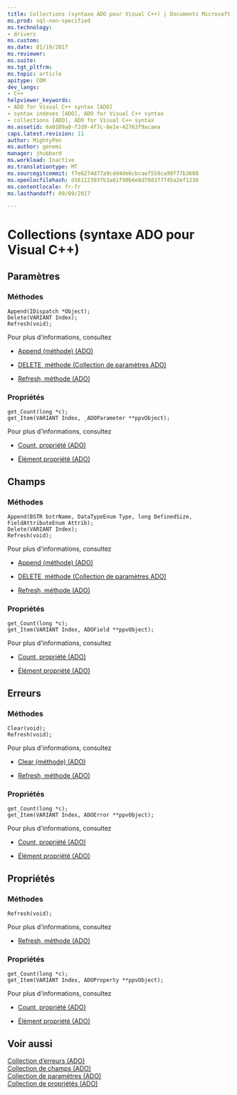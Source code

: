 ```yaml
---
title: Collections (syntaxe ADO pour Visual C++) | Documents Microsoft
ms.prod: sql-non-specified
ms.technology:
- drivers
ms.custom: 
ms.date: 01/19/2017
ms.reviewer: 
ms.suite: 
ms.tgt_pltfrm: 
ms.topic: article
apitype: COM
dev_langs:
- C++
helpviewer_keywords:
- ADO for Visual C++ syntax [ADO]
- syntax indexes [ADO], ADO for Visual C++ syntax
- collections [ADO], ADO for Visual C++ syntax
ms.assetid: 6a0109a0-f2d9-4f7c-8e1e-42763f9acaea
caps.latest.revision: 11
author: MightyPen
ms.author: genemi
manager: jhubbard
ms.workload: Inactive
ms.translationtype: MT
ms.sourcegitcommit: f7e6274d77a9cdd4de6cbcaef559ca99f77b3608
ms.openlocfilehash: d16122393fb3a81f90b6e8d708377745a2ef1236
ms.contentlocale: fr-fr
ms.lasthandoff: 09/09/2017

---
```

# <a name="collections-ado-for-visual-c-syntax"></a>Collections (syntaxe ADO pour Visual C++)
## <a name="parameters"></a>Paramètres  
  
### <a name="methods"></a>Méthodes  
  
```  
Append(IDispatch *Object);  
Delete(VARIANT Index);  
Refresh(void);  
```  
  
 Pour plus d'informations, consultez  
  
-   [Append (méthode) (ADO)](../../../ado/reference/ado-api/append-method-ado.md)  
  
-   [DELETE, méthode (Collection de paramètres ADO)](../../../ado/reference/ado-api/delete-method-ado-parameters-collection.md)  
  
-   [Refresh, méthode (ADO)](../../../ado/reference/ado-api/refresh-method-ado.md)  
  
### <a name="properties"></a>Propriétés  
  
```  
get_Count(long *c);  
get_Item(VARIANT Index, _ADOParameter **ppvObject);  
```  
  
 Pour plus d'informations, consultez  
  
-   [Count, propriété (ADO)](../../../ado/reference/ado-api/count-property-ado.md)  
  
-   [Élément propriété (ADO)](../../../ado/reference/ado-api/item-property-ado.md)  
  
## <a name="fields"></a>Champs  
  
### <a name="methods"></a>Méthodes  
  
```  
Append(BSTR bstrName, DataTypeEnum Type, long DefinedSize, FieldAttributeEnum Attrib);  
Delete(VARIANT Index);  
Refresh(void);  
```  
  
 Pour plus d'informations, consultez  
  
-   [Append (méthode) (ADO)](../../../ado/reference/ado-api/append-method-ado.md)  
  
-   [DELETE, méthode (Collection de paramètres ADO)](../../../ado/reference/ado-api/delete-method-ado-parameters-collection.md)  
  
-   [Refresh, méthode (ADO)](../../../ado/reference/ado-api/refresh-method-ado.md)  
  
### <a name="properties"></a>Propriétés  
  
```  
get_Count(long *c);  
get_Item(VARIANT Index, ADOField **ppvObject);  
```  
  
 Pour plus d'informations, consultez  
  
-   [Count, propriété (ADO)](../../../ado/reference/ado-api/count-property-ado.md)  
  
-   [Élément propriété (ADO)](../../../ado/reference/ado-api/item-property-ado.md)  
  
## <a name="errors"></a>Erreurs  
  
### <a name="methods"></a>Méthodes  
  
```  
Clear(void);  
Refresh(void);  
```  
  
 Pour plus d'informations, consultez  
  
-   [Clear (méthode) (ADO)](../../../ado/reference/ado-api/clear-method-ado.md)  
  
-   [Refresh, méthode (ADO)](../../../ado/reference/ado-api/refresh-method-ado.md)  
  
### <a name="properties"></a>Propriétés  
  
```  
get_Count(long *c);  
get_Item(VARIANT Index, ADOError **ppvObject);  
```  
  
 Pour plus d'informations, consultez  
  
-   [Count, propriété (ADO)](../../../ado/reference/ado-api/count-property-ado.md)  
  
-   [Élément propriété (ADO)](../../../ado/reference/ado-api/item-property-ado.md)  
  
## <a name="properties"></a>Propriétés  
  
### <a name="methods"></a>Méthodes  
  
```  
Refresh(void);  
```  
  
 Pour plus d'informations, consultez  
  
-   [Refresh, méthode (ADO)](../../../ado/reference/ado-api/refresh-method-ado.md)  
  
### <a name="properties"></a>Propriétés  
  
```  
get_Count(long *c);  
get_Item(VARIANT Index, ADOProperty **ppvObject);  
```  
  
 Pour plus d'informations, consultez  
  
-   [Count, propriété (ADO)](../../../ado/reference/ado-api/count-property-ado.md)  
  
-   [Élément propriété (ADO)](../../../ado/reference/ado-api/item-property-ado.md)  
  
## <a name="see-also"></a>Voir aussi  
 [Collection d’erreurs (ADO)](../../../ado/reference/ado-api/errors-collection-ado.md)   
 [Collection de champs (ADO)](../../../ado/reference/ado-api/fields-collection-ado.md)   
 [Collection de paramètres (ADO)](../../../ado/reference/ado-api/parameters-collection-ado.md)   
 [Collection de propriétés (ADO)](../../../ado/reference/ado-api/properties-collection-ado.md)

